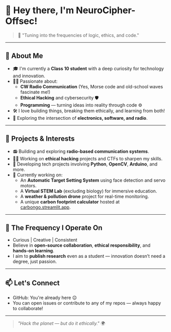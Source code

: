 # 👋 Hey there, I'm **NeuroCipher-Offsec**!

> 📡 "Tuning into the frequencies of logic, ethics, and code."

---

## 🧠 About Me

- 🎓 I'm currently a **Class 10 student** with a deep curiosity for technology and innovation.
- 🧑‍💻 Passionate about:
  - **CW Radio Communication** (Yes, Morse code and old-school waves fascinate me!)
  - **Ethical Hacking** and cybersecurity 🛡️
  - **Programming** — turning ideas into reality through code ⚙️
- 🛠️ I love building things, breaking them ethically, and learning from both!
- 🚀 Exploring the intersection of **electronics, software, and radio**.

---

## 🔬 Projects & Interests

- 📻 Building and exploring **radio-based communication systems**.
- 🕵️‍♂️ Working on **ethical hacking** projects and CTFs to sharpen my skills.
- 🤖 Developing tech projects involving **Python**, **OpenCV**, **Arduino**, and more.
- 🌱 Currently working on:
  - An **Automatic Target Setting System** using face detection and servo motors.
  - A **Virtual STEM Lab** (excluding biology) for immersive education.
  - A **weather & pollution drone** project for real-time monitoring.
  - A unique **carbon footprint calculator** hosted at [carbongo.streamlit.app](https://carbongo.streamlit.app).

---

## 📡 The Frequency I Operate On

- Curious | Creative | Consistent
- Believe in **open-source collaboration**, **ethical responsibility**, and **hands-on learning**.
- I aim to **publish research** even as a student — innovation doesn’t need a degree, just passion.

---

## 📫 Let's Connect

- GitHub: You're already here 😉
- You can open issues or contribute to any of my repos — always happy to collaborate!

---

> _"Hack the planet — but do it ethically."_ 🌍

